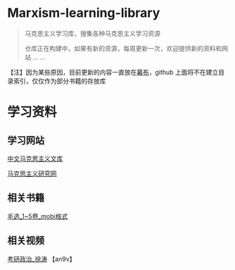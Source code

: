 # Marxism-learning-library
> 马克思主义学习库，搜集各种马克思主义学习资源
>
> 仓库正在构建中，如果有新的资源，每周更新一次，欢迎提供新的资料和网站 ... ...

【注】因为某些原因，目前更新的内容一直放在[幕布](https://mubu.com/app/edit/home/3xAcgmwKqFC)，github 上面将不在建立目录索引，仅仅作为部分书籍的存放库

# 学习资料

## 学习网站

[中文马克思主义文库](https://www.marxists.org/chinese/index.html)

[马克思主义研究网](http://myy.cass.cn/)



## 相关书籍

[毛选_1~5卷\_mobi格式](./book/毛泽东选集_1-5卷.mobi)



## 相关视频

[考研政治_徐涛](https://pan.baidu.com/s/1GxNotimP-GWaOWqz6oYcPQ) 【an9v】
